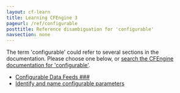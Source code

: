 ```yaml
---
layout: cf-learn
title: Learning CFEngine 3
pageurl: /ref/configurable
posttitle: Reference disambiguation for 'configurable'
navsection: none
---
```


The term 'configurable' could refer to several sections in the documentation. Please choose one below, or
[search the CFEngine documentation for 'configurable'](http://cfengine.com/docs/latest/search.html?q=configurable).

- [Configurable Data Feeds \#\#\#](http://cfengine.com/docs/latest/enterprise-cfengine-guide.html#configurable-data-feeds-###)
- [Identify and name configurable parameters](http://cfengine.com/docs/latest/guide-design-center-design-center-write-sketch-advanced.html#identify-and-name-configurable-parameters)
